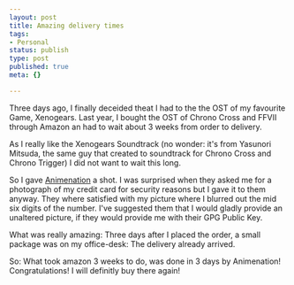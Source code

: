 ```yaml
---
layout: post
title: Amazing delivery times
tags:
- Personal
status: publish
type: post
published: true
meta: {}

---
```

Three days ago, I finally deceided theat I had to the the OST of my favourite Game, Xenogears. Last year, I bought the OST of Chrono Cross and FFVII through Amazon an had to wait about 3 weeks from order to delivery.

As I really like the Xenogears Soundtrack (no wonder: it's from Yasunori Mitsuda, the same guy that created to soundtrack for Chrono Cross and Chrono Trigger) I did not want to wait this long.

So I gave <a href="http://www.animenation.com/">Animenation</a> a shot. I was surprised when they asked me for a photograph of my credit card for security reasons but I gave it to them anyway. They where satisfied with my picture where I blurred out the mid six digits of the number. I've suggested them that I would gladly provide an unaltered picture, if they would provide me with their GPG Public Key.

What was really amazing: Three days after I placed the order, a small package was on my office-desk: The delivery already arrived.

So: What took amazon 3 weeks to do, was done in 3 days by Animenation! Congratulations! I will definitly buy there again!

